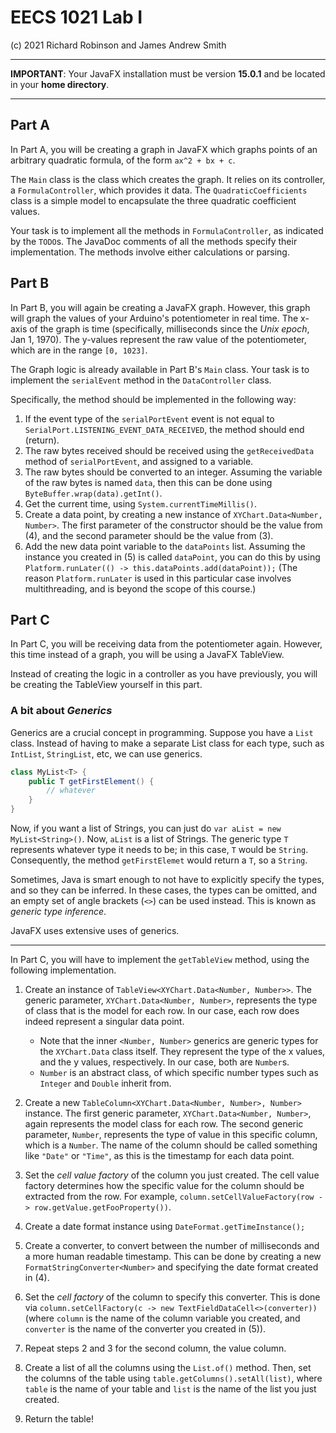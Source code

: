 # EECS 1021 Lab I

(c) 2021 Richard Robinson and James Andrew Smith

----

**IMPORTANT**: Your JavaFX installation must be version **15.0.1** and be located in your **home directory**.

----


## Part A

In Part A, you will be creating a graph in JavaFX which graphs points of an arbitrary quadratic formula, of the form `ax^2 + bx + c`.

The `Main` class is the class which creates the graph. It relies on its controller, a `FormulaController`, which provides it data.
The `QuadraticCoefficients` class is a simple model to encapsulate the three quadratic coefficient values.

Your task is to implement all the methods in `FormulaController`, as indicated by the `TODO`s. The JavaDoc comments
of all the methods specify their implementation. The methods involve either calculations or parsing.

## Part B

In Part B, you will again be creating a JavaFX graph. However, this graph will graph the values of your Arduino's potentiometer
in real time. The x-axis of the graph is time (specifically, milliseconds since the _Unix epoch_, Jan 1, 1970). The y-values represent the raw value
of the potentiometer, which are in the range `[0, 1023]`.

The Graph logic is already available in Part B's `Main` class. Your task is to implement the 
`serialEvent` method in the `DataController` class.

Specifically, the method should be implemented in the following way:
1. If the event type of the `serialPortEvent` event is not equal to `SerialPort.LISTENING_EVENT_DATA_RECEIVED`,
the method should end (return).
2. The raw bytes received should be received using the `getReceivedData` method of `serialPortEvent`, and assigned to 
a variable.
3. The raw bytes should be converted to an integer. Assuming the variable of the raw bytes is named `data`, then this can be done
using `ByteBuffer.wrap(data).getInt()`.
4. Get the current time, using `System.currentTimeMillis()`.
5. Create a data point, by creating a new instance of `XYChart.Data<Number, Number>`.
The first parameter of the constructor should be the value from (4), and the second parameter should be the value from (3).
5. Add the new data point variable to the `dataPoints` list. Assuming the instance you created in (5) is called `dataPoint`,
you can do this by using `Platform.runLater(() -> this.dataPoints.add(dataPoint));`
(The reason `Platform.runLater` is used in this particular case involves multithreading, and is beyond the scope of this course.)
   
## Part C

In Part C, you will be receiving data from the potentiometer again. However, this time instead of a graph, you will be
using a JavaFX TableView.

Instead of creating the logic in a controller as you have previously, you will be creating the TableView yourself in this part.

### A bit about _Generics_

Generics are a crucial concept in programming. Suppose you have a `List` class. Instead of having to make a separate
List class for each type, such as `IntList`, `StringList`, etc, we can use generics.

```java
class MyList<T> {
    public T getFirstElement() {
        // whatever
    }
}
```

Now, if you want a list of Strings, you can just do `var aList = new MyList<String>()`. Now, `aList` is a list of Strings.
The generic type `T` represents whatever type it needs to be; in this case, `T` would be `String`. Consequently,
the method `getFirstElemet` would return a `T`, so a `String`.

Sometimes, Java is smart enough to not have to explicitly specify the types, and so they can be inferred. 
In these cases, the types can be omitted, and an empty set of angle brackets (`<>`) can be used instead.
This is known as _generic type inference_.

JavaFX uses extensive uses of generics.

------

In Part C, you will have to implement the `getTableView` method, using the following implementation.
1. Create an instance of `TableView<XYChart.Data<Number, Number>>`. The generic parameter, `XYChart.Data<Number, Number>`,
represents the type of class that is the model for each row. In our case, each row does indeed represent
a singular data point.
   - Note that the inner `<Number, Number>` generics are generic types for the `XYChart.Data` class itself.
    They represent the type of the x values, and the y values, respectively. In our case, both are `Number`s. 
   - `Number` is an abstract class, of which specific number types such as `Integer` and `Double` inherit from.
    
2. Create a new `TableColumn<XYChart.Data<Number, Number>, Number>` instance. The first generic parameter, `XYChart.Data<Number, Number>`,
again represents the model class for each row. The second generic parameter, `Number`, represents the type of value in this specific
column, which is a `Number`. The name of the column should be called something like `"Date"` or `"Time"`,
as this is the timestamp for each data point.

3. Set the _cell value factory_ of the column you just created. The cell value factory determines how the specific value for the column should be extracted
from the row. For example, `column.setCellValueFactory(row -> row.getValue.getFooProperty())`.
   
4. Create a date format instance using `DateFormat.getTimeInstance();`

5. Create a converter, to convert between the number of milliseconds and a more human readable timestamp.
This can be done by creating a new `FormatStringConverter<Number>` and specifying the date format created in (4).
   
6. Set the _cell factory_ of the column to specify this converter. This is done via `column.setCellFactory(c -> new TextFieldDataCell<>(converter))`
(where `column` is the name of the column variable you created, and `converter` is the name of the converter you created in (5)).

7. Repeat steps 2 and 3 for the second column, the value column.

8. Create a list of all the columns using the `List.of()` method. Then, set the columns of the table using 
`table.getColumns().setAll(list)`, where `table` is the name of your table and `list` is the name of the list you just created.
   
9. Return the table!